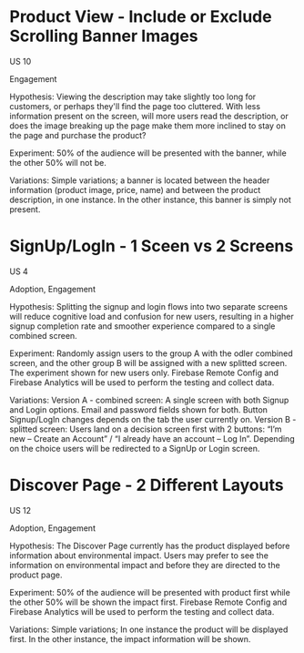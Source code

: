 # Product View - Include or Exclude Scrolling Banner Images
US 10

Engagement

Hypothesis: Viewing the description may take slightly too long for customers, or perhaps they'll find the page too cluttered. With less information present on the screen, will more users read the description, or does the image breaking up the page make them more inclined to stay on the page and purchase the product?

Experiment: 50% of the audience will be presented with the banner, while the other 50% will not be.

Variations: Simple variations; a banner is located between the header information (product image, price, name) and between the product description, in one instance. In the other instance, this banner is simply not present.


# SignUp/LogIn - 1 Sceen vs 2 Screens
US 4

Adoption, Engagement

Hypothesis: Splitting the signup and login flows into two separate screens will reduce cognitive load and confusion for new users, resulting in a higher signup completion rate and smoother experience compared to a single combined screen.

Experiment: Randomly assign users to the group A with the odler combined screen, and the other group B will be assigned with a new splitted screen. The experiment shown for new users only. Firebase Remote Config and Firebase Analytics will be used to perform the testing and collect data.

Variations: Version A - combined screen: A single screen with both Signup and Login options. Email and password fields shown for both. Button Signup/LogIn changes depends on the tab the user currently on. 
Version B - splitted screen: Users land on a decision screen first with 2 buttons: “I’m new – Create an Account” / “I already have an account – Log In”. Depending on the choice users will be redirected to a SignUp or Login screen.

# Discover Page -  2 Different Layouts
US 12

Adoption, Engagement

Hypothesis: The Discover Page currently has the product displayed before information about environmental impact. Users may prefer to see the information on environmental impact and before they are directed to the product page.

Experiment: 50% of the audience will be presented with product first while the other 50% will be shown the impact first. Firebase Remote Config and Firebase Analytics will be used to perform the testing and collect data.

Variations: Simple variations; In one instance the product will be displayed first. In the other instance, the impact information will be shown.
